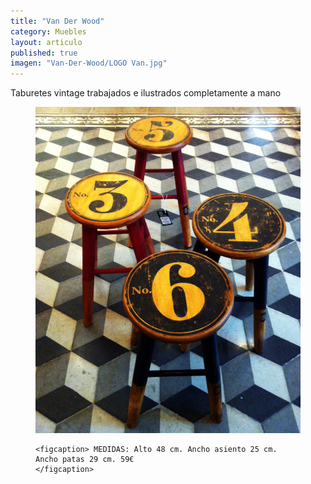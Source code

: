 ```yaml
---
title: "Van Der Wood"
category: Muebles
layout: articulo
published: true
imagen: "Van-Der-Wood/LOGO Van.jpg"
---
```


Taburetes vintage trabajados e ilustrados completamente a mano
<figure>
	<a href="/images/Van-Der-Wood/Pinterest.jpg"><img src="/images/Van-Der-Wood/Pinterest.jpg" alt="Taburetes vintage"></a>

	<figcaption> MEDIDAS: Alto 48 cm. Ancho asiento 25 cm. Ancho patas 29 cm. 59€	
    </figcaption>
</figure>
